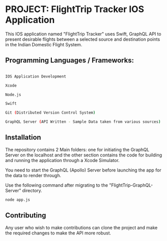 # PROJECT: FlightTrip Tracker IOS Application

This IOS application named "FlightTrip Tracker" uses Swift, GraphQL API to present desirable flights between a selected source and destination points in the Indian Domestic Flight System.


## Programming Languages / Frameworks:

``` bash

IOS Application Development

Xcode

Node.js

Swift

Git (Distributed Version Control System)

GraphQL Server (API Written - Sample Data taken from various sources)

```

## Installation

The repository contains 2 Main folders: one for initiating the GraphQL Server on the localhost and the other section contains the code for building and running the application through a Xcode Simulator.

You need to start the GraphQL (Apollo) Server before launching the app for the data to render through.

Use the following command after migrating to the "FlightTrip-GraphQL-Server" directory.

``` bash
node app.js
```


## Contributing

Any user who wish to make contributions can clone the project and make the required changes to make the API more robust. 
